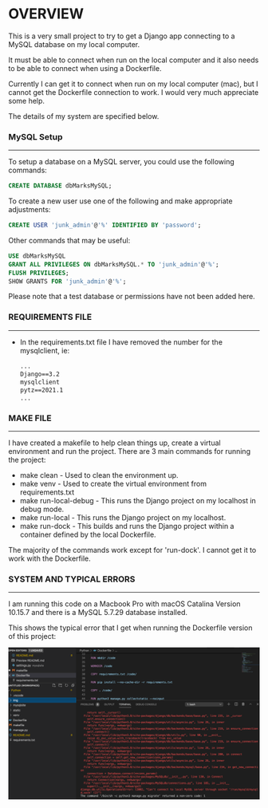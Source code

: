 # OVERVIEW

This is a very small project to try to get a Django app connecting to a MySQL
database on my local computer.

It must be able to connect when run on the local computer and it also needs to
be able to connect when using a Dockerfile.

Currently I can get it to connect when run on my local computer (mac), but I
cannot get the Dockerfile connection to work.   I would very much appreciate
some help.

The details of my system are specified below.

### MySQL Setup

---

To setup a database on a MySQL server, you could use the following commands:

```SQL
CREATE DATABASE dbMarksMySQL;
```
To create a new user use one of the following and make appropriate adjustments:
```SQL
CREATE USER 'junk_admin'@'%' IDENTIFIED BY 'password';
```
Other commands that may be useful:
```SQL
USE dbMarksMySQL
GRANT ALL PRIVILEGES ON dbMarksMySQL.* TO 'junk_admin'@'%';
FLUSH PRIVILEGES;
SHOW GRANTS FOR 'junk_admin'@'%';
```

Please note that a test database or permissions have not been added here.

### REQUIREMENTS FILE

---

* In the requirements.txt file I have removed the number for the mysqlclient, ie:
    ```
    ...
    Django==3.2
    mysqlclient
    pytz==2021.1
    ...
    ```

### MAKE FILE

---

I have created a makefile to help clean things up, create a virtual environment and run the project.   There are 3 main commands for running the project:

* make clean                  - Used to clean the environment up.
* make venv                   - Used to create the virtual environment from requirements.txt
* make run-local-debug        - This runs the Django project on my localhost in debug mode.
* make run-local              - This runs the Django project on my localhost.
* make run-dock               - This builds and runs the Django project within a container defined by the local Dockerfile.

The majority of the commands work except for 'run-dock'.   I cannot get it to work with the Dockerfile.

### SYSTEM AND TYPICAL ERRORS

---

I am running this code on a Macbook Pro with macOS Catalina Version 10.15.7 and there is
a MySQL 5.7.29 database installed.

This shows the typical error that I get when running the Dockerfile version of this project:

![Typical Error](./img/TypicalError.png)